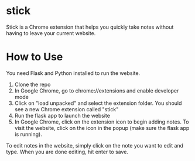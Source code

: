 # stick

Stick is a Chrome extension that helps you quickly take notes without having to leave your current website.

# How to Use

You need Flask and Python installed to run the website. 

1. Clone the repo
2. In Google Chrome, go to chrome://extensions and enable developer mode
3. Click on "load unpacked" and select the extension folder. You should see a new Chrome extension called "stick"
4. Run the flask app to launch the website
5. In Google Chrome, click on the extension icon to begin adding notes. To visit the website, click on the icon in the popup (make sure the flask app is running).

To edit notes in the website, simply click on the note you want to edit and type. When you are done editing, hit enter to save.